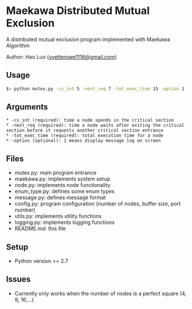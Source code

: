 Maekawa Distributed Mutual Exclusion
====================================
A distributed mutual exclusion program implemented with Maekawa Algorithm

Author: Hao Luo (yvetterowe1116@gmail.com)

Usage
-----
```bash
$> python mutex.py -cs_int 5 -next_req 7 -tot_exec_time 15 -option 1
```

Arguments
----------
	* -cs_int (required): time a node spends in the critical section
	* -next_req (required): time a node waits after exiting the critical section before it requests another critical section entrance
	* -tot_exec_time (required): total execution time for a node
	* -option (optional): 1 means display message log on screen

Files
-----
* mutex.py: main program entrance
* maekawa.py: implements system setup
* node.py: implements node functionality
* enum_type.py: defines some enum types
* message.py: defines message format 
* config.py: program configuration (number of nodes, buffer size, port number)
* utils.py: implements utility functions
* logging.py: implements logging functions
* README.md: this file

Setup
-----
* Python version >= 2.7

Issues
-----
* Currently only works when the number of nodes is a perfect square (4, 9, 16,...)
